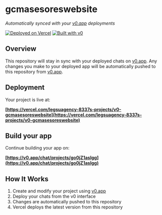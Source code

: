 # gcmasesoreswebsite

*Automatically synced with your [v0.app](https://v0.app) deployments*

[![Deployed on Vercel](https://img.shields.io/badge/Deployed%20on-Vercel-black?style=for-the-badge&logo=vercel)](https://vercel.com/legsuagency-8337s-projects/v0-gcmasesoreswebsite)
[![Built with v0](https://img.shields.io/badge/Built%20with-v0.app-black?style=for-the-badge)](https://v0.app/chat/projects/go0jZ1aslgg)

## Overview

This repository will stay in sync with your deployed chats on [v0.app](https://v0.app).
Any changes you make to your deployed app will be automatically pushed to this repository from [v0.app](https://v0.app).

## Deployment

Your project is live at:

**[https://vercel.com/legsuagency-8337s-projects/v0-gcmasesoreswebsite](https://vercel.com/legsuagency-8337s-projects/v0-gcmasesoreswebsite)**

## Build your app

Continue building your app on:

**[https://v0.app/chat/projects/go0jZ1aslgg](https://v0.app/chat/projects/go0jZ1aslgg)**

## How It Works

1. Create and modify your project using [v0.app](https://v0.app)
2. Deploy your chats from the v0 interface
3. Changes are automatically pushed to this repository
4. Vercel deploys the latest version from this repository
